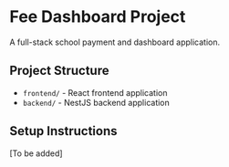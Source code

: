 # Fee Dashboard Project
A full-stack school payment and dashboard application.

## Project Structure
- `frontend/` - React frontend application
- `backend/` - NestJS backend application

## Setup Instructions
[To be added]

